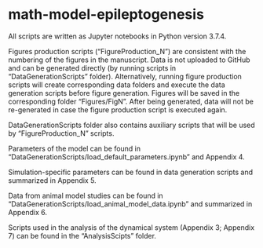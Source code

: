 # math-model-epileptogenesis

All scripts are written as Jupyter notebooks in Python version 3.7.4.

Figures production scripts (“FigureProduction_N”) are consistent with the numbering of the figures in the manuscript. Data is not uploaded to GitHub and can be generated directly (by running scripts in “DataGenerationScripts” folder). Alternatively, running figure production scripts will create corresponding data folders and execute the data generation scripts before figure generation. Figures will be saved in the corresponding folder “Figures/FigN”. After being generated, data will not be re-generated in case the figure production script is executed again.

DataGenerationScripts folder also contains auxiliary scripts that will be used by “FigureProduction_N” scripts.

Parameters of the model can be found in “DataGenerationScripts/load_default_parameters.ipynb” and Appendix 4.

Simulation-specific parameters can be found in data generation scripts and summarized in Appendix 5.

Data from animal model studies can be found in “DataGenerationScripts/load_animal_model_data.ipynb” and summarized in Appendix 6. 

Scripts used in the analysis of the dynamical system (Appendix 3; Appendix 7) can be found in the “AnalysisScipts” folder.
